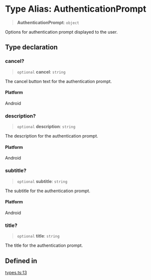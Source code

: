 # Type Alias: AuthenticationPrompt

> **AuthenticationPrompt**: `object`

Options for authentication prompt displayed to the user.

## Type declaration

### cancel?

> `optional` **cancel**: `string`

The cancel button text for the authentication prompt.

#### Platform

Android

### description?

> `optional` **description**: `string`

The description for the authentication prompt.

#### Platform

Android

### subtitle?

> `optional` **subtitle**: `string`

The subtitle for the authentication prompt.

#### Platform

Android

### title?

> `optional` **title**: `string`

The title for the authentication prompt.

## Defined in

[types.ts:13](https://github.com/oblador/react-native-keychain/blob/7eaf30e4858d9a03afd4c8e017b83a96fbc4e982/src/types.ts#L13)

